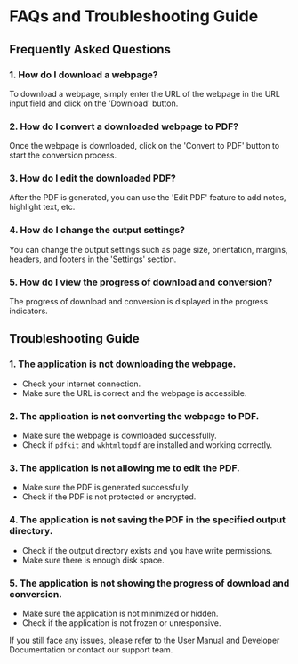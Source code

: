 # FAQs and Troubleshooting Guide

## Frequently Asked Questions

### 1. How do I download a webpage?

To download a webpage, simply enter the URL of the webpage in the URL input field and click on the 'Download' button.

### 2. How do I convert a downloaded webpage to PDF?

Once the webpage is downloaded, click on the 'Convert to PDF' button to start the conversion process.

### 3. How do I edit the downloaded PDF?

After the PDF is generated, you can use the 'Edit PDF' feature to add notes, highlight text, etc.

### 4. How do I change the output settings?

You can change the output settings such as page size, orientation, margins, headers, and footers in the 'Settings' section.

### 5. How do I view the progress of download and conversion?

The progress of download and conversion is displayed in the progress indicators.

## Troubleshooting Guide

### 1. The application is not downloading the webpage.

- Check your internet connection.
- Make sure the URL is correct and the webpage is accessible.

### 2. The application is not converting the webpage to PDF.

- Make sure the webpage is downloaded successfully.
- Check if `pdfkit` and `wkhtmltopdf` are installed and working correctly.

### 3. The application is not allowing me to edit the PDF.

- Make sure the PDF is generated successfully.
- Check if the PDF is not protected or encrypted.

### 4. The application is not saving the PDF in the specified output directory.

- Check if the output directory exists and you have write permissions.
- Make sure there is enough disk space.

### 5. The application is not showing the progress of download and conversion.

- Make sure the application is not minimized or hidden.
- Check if the application is not frozen or unresponsive.

If you still face any issues, please refer to the User Manual and Developer Documentation or contact our support team.